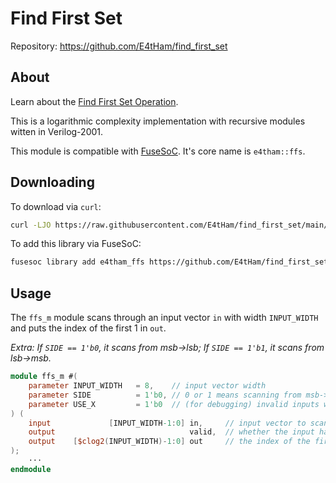 
# Find First Set

Repository: <https://github.com/E4tHam/find_first_set>

## About

Learn about the [Find First Set Operation](https://en.wikipedia.org/wiki/Find_first_set).

This is a logarithmic complexity implementation with recursive modules witten in Verilog-2001.

This module is compatible with [FuseSoC](https://github.com/olofk/fusesoc). It's core name is `e4tham::ffs`.

## Downloading

To download via `curl`:

```bash
curl -LJO https://raw.githubusercontent.com/E4tHam/find_first_set/main/rtl/ffs.v
```

To add this library via FuseSoC:

```bash
fusesoc library add e4tham_ffs https://github.com/E4tHam/find_first_set --sync-type=git
```

## Usage

The `ffs_m` module scans through an input vector `in` with width `INPUT_WIDTH` and puts the index of the first 1 in `out`.

_Extra: If `SIDE == 1'b0`, it scans from msb->lsb; If `SIDE == 1'b1`, it scans from lsb->msb._

```verilog
module ffs_m #(
    parameter INPUT_WIDTH   = 8,    // input vector width
    parameter SIDE          = 1'b0, // 0 or 1 means scanning from msb->lsb or lsb->msb
    parameter USE_X         = 1'b0  // (for debugging) invalid inputs will have {x} as output
) (
    input             [INPUT_WIDTH-1:0] in,     // input vector to scan
    output                              valid,  // whether the input has a 1
    output    [$clog2(INPUT_WIDTH)-1:0] out     // the index of the first 1
);
    ···
endmodule
```
